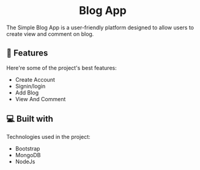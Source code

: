 <h1 align="center" id="title">Blog App</h1>

<p id="description">The Simple Blog App is a user-friendly platform designed to allow users to create view and comment on blog.</p>

  
  
<h2>🧐 Features</h2>

Here're some of the project's best features:

*   Create Account
*   Signin/login
*   Add Blog
*   View And Comment

  
  
<h2>💻 Built with</h2>

Technologies used in the project:

*   Bootstrap
*   MongoDB
*   NodeJs
